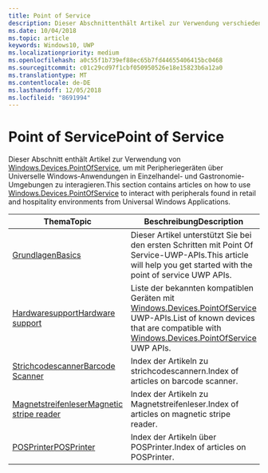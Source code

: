 ```yaml
---
title: Point of Service
description: Dieser Abschnittenthält Artikel zur Verwendung verschiedener Features des Point-of-Service-Namespace.
ms.date: 10/04/2018
ms.topic: article
keywords: Windows10, UWP
ms.localizationpriority: medium
ms.openlocfilehash: a0c55f1b739ef88ec65b7fd44655406415bc0468
ms.sourcegitcommit: c01c29cd97f1cbf050950526e18e15823b6a12a0
ms.translationtype: MT
ms.contentlocale: de-DE
ms.lasthandoff: 12/05/2018
ms.locfileid: "8691994"
---
```

# <a name="point-of-service"></a><span data-ttu-id="2fd43-104">Point of Service</span><span class="sxs-lookup"><span data-stu-id="2fd43-104">Point of Service</span></span>
<span data-ttu-id="2fd43-105">Dieser Abschnitt enthält Artikel zur Verwendung von [Windows.Devices.PointOfService](https://docs.microsoft.com/uwp/api/windows.devices.pointofservice), um mit Peripheriegeräten über Universelle Windows-Anwendungen in Einzelhandel- und Gastronomie-Umgebungen zu interagieren.</span><span class="sxs-lookup"><span data-stu-id="2fd43-105">This section contains articles on how to use [Windows.Devices.PointOfService](https://docs.microsoft.com/uwp/api/windows.devices.pointofservice) to interact with peripherals found in retail and hospitality environments from Universal Windows Applications.</span></span>

| <span data-ttu-id="2fd43-106">Thema</span><span class="sxs-lookup"><span data-stu-id="2fd43-106">Topic</span></span> | <span data-ttu-id="2fd43-107">Beschreibung</span><span class="sxs-lookup"><span data-stu-id="2fd43-107">Description</span></span> |
|------|------------|
| [<span data-ttu-id="2fd43-108">Grundlagen</span><span class="sxs-lookup"><span data-stu-id="2fd43-108">Basics</span></span>](pos-basics.md) | <span data-ttu-id="2fd43-109">Dieser Artikel unterstützt Sie bei den ersten Schritten mit Point Of Service-UWP-APIs.</span><span class="sxs-lookup"><span data-stu-id="2fd43-109">This article will help you get started with the point of service UWP APIs.</span></span> |
| [<span data-ttu-id="2fd43-110">Hardwaresupport</span><span class="sxs-lookup"><span data-stu-id="2fd43-110">Hardware support</span></span>](pos-device-support.md) | <span data-ttu-id="2fd43-111">Liste der bekannten kompatiblen Geräten mit [Windows.Devices.PointOfService](https://aka.ms/pointofservice-api) UWP-APIs.</span><span class="sxs-lookup"><span data-stu-id="2fd43-111">List of known devices that are compatible with [Windows.Devices.PointOfService](https://aka.ms/pointofservice-api) UWP APIs.</span></span> |
| [<span data-ttu-id="2fd43-112">Strichcodescanner</span><span class="sxs-lookup"><span data-stu-id="2fd43-112">Barcode Scanner</span></span>](pos-barcodescanner.md) | <span data-ttu-id="2fd43-113">Index der Artikeln zu strichcodescannern.</span><span class="sxs-lookup"><span data-stu-id="2fd43-113">Index of articles on barcode scanner.</span></span> |
| [<span data-ttu-id="2fd43-114">Magnetstreifenleser</span><span class="sxs-lookup"><span data-stu-id="2fd43-114">Magnetic stripe reader</span></span>](pos-magnetic-stripe-reader.md) | <span data-ttu-id="2fd43-115">Index der Artikeln zu Magnetstreifenleser.</span><span class="sxs-lookup"><span data-stu-id="2fd43-115">Index of articles on magnetic stripe reader.</span></span>
| [<span data-ttu-id="2fd43-116">POSPrinter</span><span class="sxs-lookup"><span data-stu-id="2fd43-116">POSPrinter</span></span>](pos-printer.md) | <span data-ttu-id="2fd43-117">Index der Artikeln über POSPrinter.</span><span class="sxs-lookup"><span data-stu-id="2fd43-117">Index of articles on POSPrinter.</span></span> |